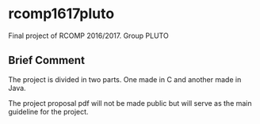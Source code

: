 # rcomp1617pluto
Final project of RCOMP 2016/2017. Group PLUTO

## Brief Comment

The project is divided in two parts. One made in C and another made in Java.

The project proposal pdf will not be made public but will serve as the main guideline
for the project.
